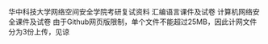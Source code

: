 华中科技大学网络空间安全学院考研复试资料<bl>
汇编语言课件及试卷<bl>
计算机网络安全课件及试卷<bl>
由于Github网页版限制，单个文件不能超过25MB，因此计网文件分为3份上传，见谅<bl>

